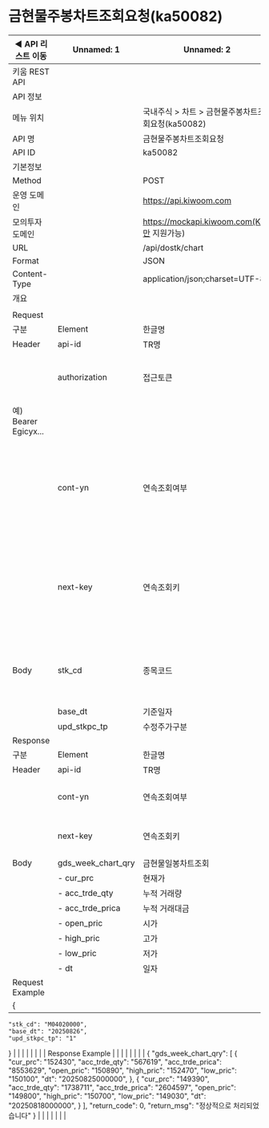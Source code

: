 # 금현물주봉차트조회요청(ka50082)

| ◀ API 리스트 이동 | Unnamed: 1 | Unnamed: 2 | Unnamed: 3 | Unnamed: 4 | Unnamed: 5 | Unnamed: 6 |
| --- | --- | --- | --- | --- | --- | --- |
| 키움 REST API |  |  |  |  |  |  |
| API 정보 |  |  |  |  |  |  |
| 메뉴 위치 |  | 국내주식 > 차트 > 금현물주봉차트조회요청(ka50082) |  |  |  |  |
| API 명 |  | 금현물주봉차트조회요청 |  |  |  |  |
| API ID |  | ka50082 |  |  |  |  |
| 기본정보 |  |  |  |  |  |  |
| Method |  | POST |  |  |  |  |
| 운영 도메인 |  | https://api.kiwoom.com |  |  |  |  |
| 모의투자 도메인 |  | https://mockapi.kiwoom.com(KRX만 지원가능) |  |  |  |  |
| URL |  | /api/dostk/chart |  |  |  |  |
| Format |  | JSON |  |  |  |  |
| Content-Type |  | application/json;charset=UTF-8 |  |  |  |  |
| 개요 |  |  |  |  |  |  |
|  |  |  |  |  |  |  |
| Request |  |  |  |  |  |  |
| 구분 | Element | 한글명 | Type | Required | Length | Description |
| Header | api-id | TR명 | String | Y | 10 |  |
|  | authorization | 접근토큰 | String | Y | 1000 | 토큰 지정시 토큰타입("Bearer") 붙혀서 호출 
 예) Bearer Egicyx... |
|  | cont-yn | 연속조회여부 | String | N | 1 | 응답 Header의 연속조회여부값이 Y일 경우 다음데이터 요청시 응답 Header의 cont-yn값 세팅 |
|  | next-key | 연속조회키 | String | N | 50 | 응답 Header의 연속조회여부값이 Y일 경우 다음데이터 요청시 응답 Header의 next-key값 세팅 |
| Body | stk_cd | 종목코드 | String | Y | 20 | M04020000 금 99.99_1kg, M04020100 미니금 99.99_100g |
|  | base_dt | 기준일자 | String | Y | 8 | YYYYMMDD |
|  | upd_stkpc_tp | 수정주가구분 | String | Y | 1 | 0 or 1 |
| Response |  |  |  |  |  |  |
| 구분 | Element | 한글명 | Type | Required | Length | Description |
| Header | api-id | TR명 | String | Y | 10 |  |
|  | cont-yn | 연속조회여부 | String | N | 1 | 다음 데이터가 있을시 Y값 전달 |
|  | next-key | 연속조회키 | String | N | 50 | 다음 데이터가 있을시 다음 키값 전달 |
| Body | gds_week_chart_qry | 금현물일봉차트조회 | LIST | N |  |  |
|  | - cur_prc | 현재가 | String | N | 20 |  |
|  | - acc_trde_qty | 누적 거래량 | String | N | 20 |  |
|  | - acc_trde_prica | 누적 거래대금 | String | N | 20 |  |
|  | - open_pric | 시가 | String | N | 20 |  |
|  | - high_pric | 고가 | String | N | 20 |  |
|  | - low_pric | 저가 | String | N | 20 |  |
|  | - dt | 일자 | String | N | 20 |  |
| Request Example |  |  |  |  |  |  |
| {
    "stk_cd": "M04020000",
    "base_dt": "20250826",
    "upd_stkpc_tp": "1"
} |  |  |  |  |  |  |
| Response Example |  |  |  |  |  |  |
| {
    "gds_week_chart_qry": [
        {
            "cur_prc": "152430",
            "acc_trde_qty": "567619",
            "acc_trde_prica": "8553629",
            "open_pric": "150890",
            "high_pric": "152470",
            "low_pric": "150100",
            "dt": "20250825000000",
        },
        {
            "cur_prc": "149390",
            "acc_trde_qty": "1738711",
            "acc_trde_prica": "2604597",
            "open_pric": "149800",
            "high_pric": "150700",
            "low_pric": "149030",
            "dt": "20250818000000",
        }
    ],
    "return_code": 0,
    "return_msg": "정상적으로 처리되었습니다"
} |  |  |  |  |  |  |

